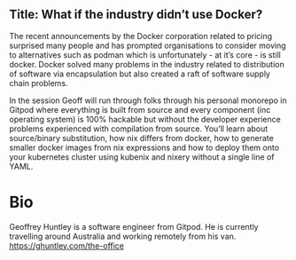 Title: What if the industry didn’t use Docker?
---

The recent announcements by the Docker corporation related to pricing surprised many people and has prompted organisations to consider moving to alternatives such as podman which is unfortunately - at it’s core - is still docker. Docker solved many problems in the industry related to distribution of software via encapsulation but also created a raft of software supply chain problems.

In the session Geoff will run through folks through his personal monorepo in Gitpod where everything is built from source and every component (inc operating system) is 100% hackable but without the developer experience problems experienced with compilation from source. You’ll learn about source/binary substitution, how nix differs from docker, how to generate smaller docker images from nix expressions and how to deploy them onto your kubernetes cluster using kubenix and nixery without a single line of YAML.

# Bio

Geoffrey Huntley is a software engineer from Gitpod.  He is currently travelling around Australia and working remotely from his van. https://ghuntley.com/the-office

